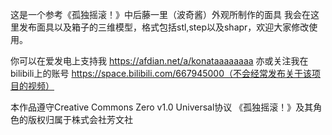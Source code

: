 这是一个参考《孤独摇滚！》中后藤一里（波奇酱）外观所制作的面具
我会在这里发布面具以及箱子的三维模型，格式包括stl,step以及shapr，欢迎大家修改使用。

你可以在爱发电上支持我 https://afdian.net/a/konataaaaaaaa
亦或关注我在bilibili上的账号 https://space.bilibili.com/667945000（不会经常发布关于该项目的视频）

本作品遵守Creative Commons Zero v1.0 Universal协议
《孤独摇滚！》及其角色的版权归属于株式会社芳文社
